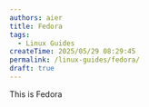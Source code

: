 ```yaml
---
authors: aier
title: Fedora
tags:
  - Linux Guides
createTime: 2025/05/29 08:29:45
permalink: /linux-guides/fedora/
draft: true
---
```


This is Fedora
